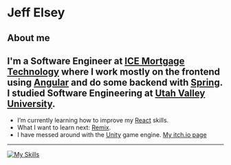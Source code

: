 # Jeff Elsey

## About me
I'm a Software Engineer at [ICE Mortgage Technology](https://www.icemortgagetechnology.com/) where I work mostly on the frontend using [Angular](https://angular.io/) and do some backend with [Spring](https://spring.io/projects/spring-boot). I studied Software Engineering at [Utah Valley University](uvu.edu). 
---
- I’m currently learning how to improve my [React](https://reactjs.org/) skills.
- What I want to learn next: [Remix](remix.run).
- I have messed around with the [Unity](https://unity.com/) game engine. [My itch.io page](https://schmeffgames.itch.io/) 
---

[![My Skills](https://skills.thijs.gg/icons?i=js,html,css,nodejs,angular,react,java,cs,git)](https://skills.thijs.gg)



<!--
**schmeff/schmeff** is a ✨ _special_ ✨ repository because its `README.md` (this file) appears on your GitHub profile.

Here are some ideas to get you started:

- 🔭 I’m currently working on ...
- 🌱 I’m currently learning ...
- 👯 I’m looking to collaborate on ...
- 🤔 I’m looking for help with ...
- 💬 Ask me about ...
- 📫 How to reach me: ...
- 😄 Pronouns: ...
- ⚡ Fun fact: ...
-->
